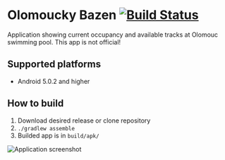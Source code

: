 # Olomoucky Bazen [![Build Status](https://travis-ci.org/honza-kasik/OlomouckyBazen.svg?branch=master)](https://travis-ci.org/honza-kasik/OlomouckyBazen)

Application showing current occupancy and available tracks at Olomouc swimming pool. This app is not official!

## Supported platforms

* Android 5.0.2 and higher

## How to build

1. Download desired release or clone repository
1. `./gradlew assemble`
1. Builded app is in `build/apk/`

![Application screenshot](http://i.imgur.com/qZm6wPX.png)
